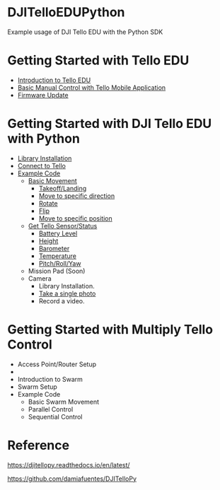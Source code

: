 # DJITelloEDUPython

Example usage of DJI Tello EDU with the Python SDK

# Getting Started with Tello EDU

- [Introduction to Tello EDU](https://github.com/PerfecXX/DJITelloEDUPython/blob/main/doc/00_Introduction_to_TelloEDU.md)
- [Basic Manual Control with Tello Mobile Application](https://github.com/PerfecXX/DJITelloEDUPython/blob/main/doc/01_Manual_Control_with_Application.md)
- [Firmware Update](https://github.com/PerfecXX/DJITelloEDUPython/blob/main/doc/02_Firmware_Update.md)

# Getting Started with DJI Tello EDU with Python

- [Library Installation](https://github.com/PerfecXX/DJITelloEDUPython/blob/main/doc/libinstall.md)
- [Connect to Tello]()
- [Example Code](https://github.com/PerfecXX/DJITelloEDUPython/tree/main/example)
  - [Basic Movement](https://github.com/PerfecXX/DJITelloEDUPython/tree/main/example/basic%20movement)
    - [Takeoff/Landing](https://github.com/PerfecXX/DJITelloEDUPython/blob/main/example/basic%20movement/takeoff-landing.py)
    - [Move to specific direction](https://github.com/PerfecXX/DJITelloEDUPython/blob/main/example/basic%20movement/move2direction.py)
    - [Rotate](https://github.com/PerfecXX/DJITelloEDUPython/blob/main/example/basic%20movement/rotate.py)
    - [Flip](https://github.com/PerfecXX/DJITelloEDUPython/blob/main/example/basic%20movement/flip.py)
    - [Move to specific position](https://github.com/PerfecXX/DJITelloEDUPython/blob/main/example/basic%20movement/move2position.py)
  - [Get Tello Sensor/Status](https://github.com/PerfecXX/DJITelloEDUPython/tree/main/example/get%20sensor)
    - [Battery Level](https://github.com/PerfecXX/DJITelloEDUPython/blob/main/example/get%20sensor/get_battery.py)
    - [Height](https://github.com/PerfecXX/DJITelloEDUPython/blob/main/example/get%20sensor/get_height.py)
    - [Barometer](https://github.com/PerfecXX/DJITelloEDUPython/blob/main/example/get%20sensor/get_barometer.py)
    - [Temperature](https://github.com/PerfecXX/DJITelloEDUPython/blob/main/example/get%20sensor/get_temperature.py)
    - [Pitch/Roll/Yaw](https://github.com/PerfecXX/DJITelloEDUPython/blob/main/example/get%20sensor/get_rollpitchyaw.py)
  - Mission Pad (Soon)
  - Camera
    - Library Installation.
    - [Take a single photo](https://github.com/PerfecXX/DJITelloEDUPython/blob/main/example/camera/photo_single.py)
    - Record a video.
  
# Getting Started with Multiply Tello Control
- Access Point/Router Setup
- 
- Introduction to Swarm
- Swarm Setup
- Example Code
  - Basic Swarm Movement
  - Parallel Control
  - Sequential Control
  
# Reference

https://djitellopy.readthedocs.io/en/latest/

https://github.com/damiafuentes/DJITelloPy
